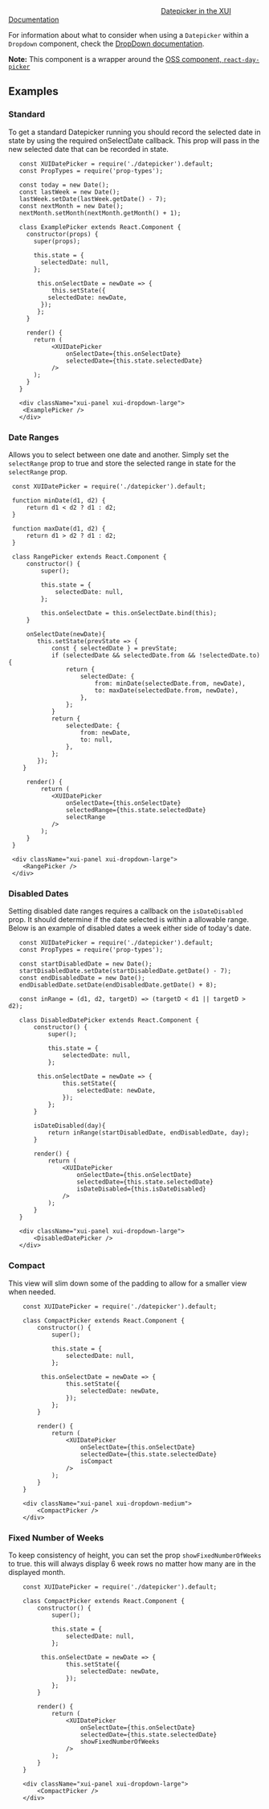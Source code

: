 <div class="xui-margin-vertical">
	<div>
		<svg focusable="false" class="xui-icon xui-icon-inline xui-icon-large xui-icon-color-blue"> <use xlink:href="#xui-icon-bookmark" role="presentation"/></svg>
		<span><a href="../section-datepicker.html#datepicker">Datepicker in the XUI Documentation</a></span>
	</div>
</div>

For information about what to consider when using a `Datepicker` within a `Dropdown` component, check the [DropDown documentation](#dropdown).

**Note:** This component is a wrapper around the [OSS component, `react-day-picker`](http://react-day-picker.js.org/)

## Examples

### Standard

To get a standard Datepicker running you should record the selected date in state by using the required onSelectDate callback. This prop will pass in the new selected date that can be recorded in state.

```
   const XUIDatePicker = require('./datepicker').default;
   const PropTypes = require('prop-types');

   const today = new Date();
   const lastWeek = new Date();
   lastWeek.setDate(lastWeek.getDate() - 7);
   const nextMonth = new Date();
   nextMonth.setMonth(nextMonth.getMonth() + 1);

   class ExamplePicker extends React.Component {
     constructor(props) {
       super(props);

       this.state = {
         selectedDate: null,
       };

   		this.onSelectDate = newDate => {
   			this.setState({
           selectedDate: newDate,
         });
   		};
     }

     render() {
       return (
   			<XUIDatePicker
   				onSelectDate={this.onSelectDate}
   				selectedDate={this.state.selectedDate}
   			/>
       );
     }
   }

   <div className="xui-panel xui-dropdown-large">
   	<ExamplePicker />
   </div>
```
### Date Ranges

Allows you to select between one date and another. Simply set the `selectRange` prop to true and store the selected range in state for the `selectRange` prop.

```
 const XUIDatePicker = require('./datepicker').default;

 function minDate(d1, d2) {
	 return d1 < d2 ? d1 : d2;
 }

 function maxDate(d1, d2) {
	 return d1 > d2 ? d1 : d2;
 }

 class RangePicker extends React.Component {
	 constructor() {
		 super();

		 this.state = {
			 selectedDate: null,
		 };

		 this.onSelectDate = this.onSelectDate.bind(this);
	 }

	 onSelectDate(newDate){
		this.setState(prevState => {
			const { selectedDate } = prevState;
			if (selectedDate && selectedDate.from && !selectedDate.to) {
				return {
					selectedDate: {
						from: minDate(selectedDate.from, newDate),
						to: maxDate(selectedDate.from, newDate),
					},
				};
			}
			return {
				selectedDate: {
					from: newDate,
					to: null,
				},
			};
		});
	}

	 render() {
		 return (
			<XUIDatePicker
				onSelectDate={this.onSelectDate}
				selectedRange={this.state.selectedDate}
				selectRange
			/>
		 );
	 }
 }

 <div className="xui-panel xui-dropdown-large">
	<RangePicker />
 </div>
 ```

 ### Disabled Dates

Setting disabled date ranges requires a callback on the `isDateDisabled` prop. It should determine if the date selected is within a allowable range. Below is an example of disabled dates a week either side of today's date.

 ```
	const XUIDatePicker = require('./datepicker').default;
	const PropTypes = require('prop-types');

	const startDisabledDate = new Date();
	startDisabledDate.setDate(startDisabledDate.getDate() - 7);
	const endDisabledDate = new Date();
	endDisabledDate.setDate(endDisabledDate.getDate() + 8);

	const inRange = (d1, d2, targetD) => (targetD < d1 || targetD > d2);

	class DisabledDatePicker extends React.Component {
		constructor() {
			super();

			this.state = {
				selectedDate: null,
			};

		 this.onSelectDate = newDate => {
				this.setState({
					selectedDate: newDate,
				});
			};
		}

		isDateDisabled(day){
			return inRange(startDisabledDate, endDisabledDate, day);
		}

		render() {
			return (
				<XUIDatePicker
					onSelectDate={this.onSelectDate}
					selectedDate={this.state.selectedDate}
					isDateDisabled={this.isDateDisabled}
				/>
			);
		}
	}

	<div className="xui-panel xui-dropdown-large">
		<DisabledDatePicker />
	</div>
```

 ### Compact

This view will slim down some of the padding to allow for a smaller view when needed.

```
	const XUIDatePicker = require('./datepicker').default;

	class CompactPicker extends React.Component {
		constructor() {
			super();

			this.state = {
				selectedDate: null,
			};

		 this.onSelectDate = newDate => {
				this.setState({
					selectedDate: newDate,
				});
			};
		}

		render() {
			return (
				<XUIDatePicker
					onSelectDate={this.onSelectDate}
					selectedDate={this.state.selectedDate}
					isCompact
				/>
			);
		}
	}

	<div className="xui-panel xui-dropdown-medium">
		<CompactPicker />
	</div>
```
### Fixed Number of Weeks

To keep consistency of height, you can set the prop `showFixedNumberOfWeeks` to true. this will always display 6 week rows no matter how many are in the displayed month.

```
	const XUIDatePicker = require('./datepicker').default;

	class CompactPicker extends React.Component {
		constructor() {
			super();

			this.state = {
				selectedDate: null,
			};

		 this.onSelectDate = newDate => {
				this.setState({
					selectedDate: newDate,
				});
			};
		}

		render() {
			return (
				<XUIDatePicker
					onSelectDate={this.onSelectDate}
					selectedDate={this.state.selectedDate}
					showFixedNumberOfWeeks
				/>
			);
		}
	}

	<div className="xui-panel xui-dropdown-large">
		<CompactPicker />
	</div>
```
